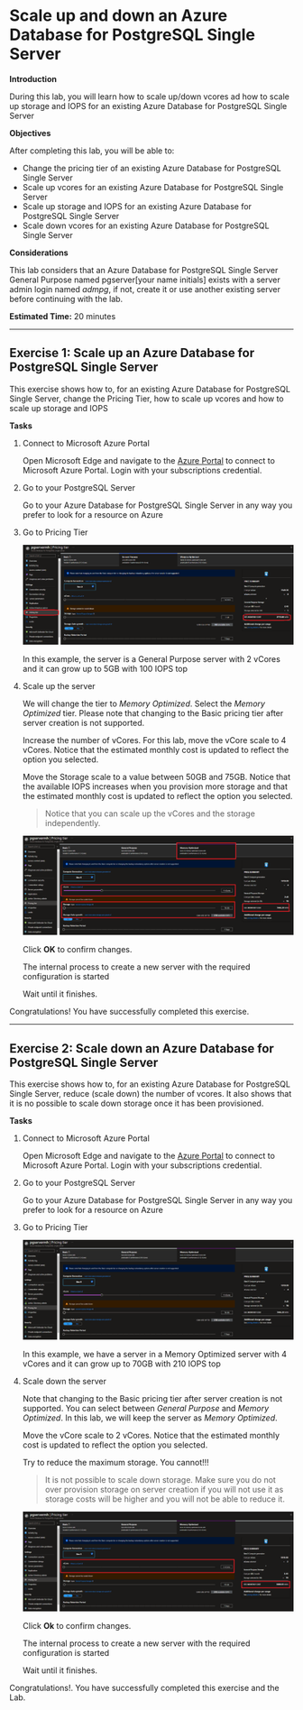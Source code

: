 # Scale up and down an Azure Database for PostgreSQL Single Server

**Introduction**

During this lab, you will learn how to scale up/down vcores ad how to scale up storage and IOPS for an existing Azure Database for PostgreSQL Single Server

**Objectives**

After completing this lab, you will be able to: 

- Change the pricing tier of an existing Azure Database for PostgreSQL Single Server
- Scale up vcores for an existing Azure Database for PostgreSQL Single Server
- Scale up storage and IOPS for an existing Azure Database for PostgreSQL Single Server
- Scale down vcores for an existing Azure Database for PostgreSQL Single Server

**Considerations**

This lab considers that an Azure Database for PostgreSQL Single Server General Purpose named pgserver[your name initials] exists with a server admin login named *admpg*, if not, create it or use another existing server before continuing with the lab.

**Estimated Time:** 20 minutes

---

## Exercise 1: Scale up an Azure Database for PostgreSQL Single Server

This exercise shows how to, for an existing Azure Database for PostgreSQL Single Server, change the Pricing Tier, how to scale up vcores and how to scale up storage and IOPS

**Tasks**

1. Connect to Microsoft Azure Portal
    
   Open Microsoft Edge and navigate to the [Azure Portal](http://ms.portal.azure.com) to connect to Microsoft Azure Portal. Login with your subscriptions credential.

1. Go to your PostgreSQL Server

   Go to your Azure Database for PostgreSQL Single Server in any way you prefer to look for a resource on Azure

1. Go to Pricing Tier
    
   ![](Media/image0068.png)
    
   In this example, the server is a General Purpose server with 2 vCores and it can grow up to 5GB with 100 IOPS top

1. Scale up the server
    
   We will change the tier to *Memory Optimized*. Select the *Memory Optimized* tier. Please note that changing to the Basic pricing tier after server creation is not supported.
       
   Increase the number of vCores. For this lab, move the vCore scale to 4 vCores. Notice that the estimated monthly cost is updated to reflect the option you selected.
   
   Move the Storage scale to a value between 50GB and 75GB. Notice that the available IOPS increases when you provision more storage and that the estimated monthly cost is updated to reflect the option you selected.
    
   >Notice that you can scale up the vCores and the storage independently.
    
   ![](Media/image0069.png)
    
   Click **OK** to confirm changes.
    
   The internal process to create a new server with the required configuration is started
    
   Wait until it finishes.

Congratulations! You have successfully completed this exercise.

---

## Exercise 2: Scale down an Azure Database for PostgreSQL Single Server

This exercise shows how to, for an existing Azure Database for PostgreSQL Single Server, reduce (scale down) the number of vcores. It also shows that it is no possible to scale down storage once it has been provisioned.

**Tasks**

1. Connect to Microsoft Azure Portal
    
   Open Microsoft Edge and navigate to the [Azure Portal](http://ms.portal.azure.com) to connect to Microsoft Azure Portal. Login with your subscriptions credential.

1. Go to your PostgreSQL Server

   Go to your Azure Database for PostgreSQL Single Server in any way you prefer to look for a resource on Azure

1. Go to Pricing Tier
    
   ![](Media/image0070.png)
    
   In this example, we have a server in a Memory Optimized server with 4 vCores and it can grow up to 70GB with 210 IOPS top

1. Scale down the server
    
   Note that changing to the Basic pricing tier after server creation is not supported. You can select between *General Purpose* and *Memory Optimized*. In this lab, we will keep the server as *Memory Optimized*.
    
   Move the vCore scale to 2 vCores. Notice that the estimated monthly cost is updated to reflect the option you selected.
    
   Try to reduce the maximum storage. You cannot!!!
    
   >It is not possible to scale down storage. Make sure you do not over provision storage on server creation if you will not use it as storage costs will be higher and you will not be able to reduce it.
    
   ![](Media/image0071.png)
    
   Click **Ok** to confirm changes.
    
   The internal process to create a new server with the required configuration is started
    
   Wait until it finishes.

Congratulations!. You have successfully completed this exercise and the Lab.